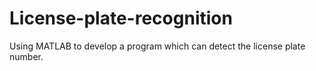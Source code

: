 # License-plate-recognition
Using MATLAB to develop a program which can detect the license plate number. 
